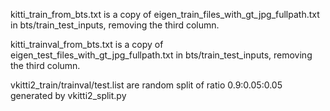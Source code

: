 kitti_train_from_bts.txt is a copy of 
eigen_train_files_with_gt_jpg_fullpath.txt 
in bts/train_test_inputs, removing the third column.

kitti_trainval_from_bts.txt is a copy of 
eigen_test_files_with_gt_jpg_fullpath.txt
in bts/train_test_inputs, removing the third column.

vkitti2_train/trainval/test.list are random split of ratio 0.9:0.05:0.05 generated by vkitti2_split.py